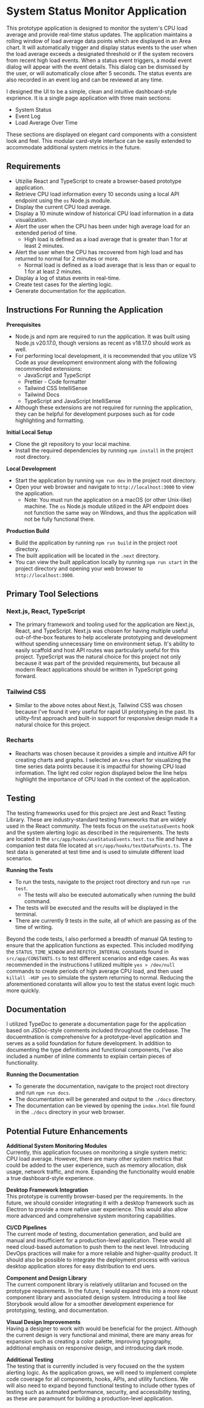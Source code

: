 # System Status Monitor Application

This prototype application is designed to monitor the system's CPU load average and provide real-time status updates. The application maintains a rolling window of load average data points which are displayed in an Area chart. It will automatically trigger and display status events to the user when the load average exceeds a designated threshold or if the system recovers from recent high load events. When a status event triggers, a modal event dialog will appear with the event details. This dialog can be dismissed by the user, or will automatically close after 5 seconds. The status events are also recorded in an event log and can be reviewed at any time.

I designed the UI to be a simple, clean and intuitive dashboard-style exprience. It is a single page application with three main sections:

- System Status
- Event Log
- Load Average Over Time

These sections are displayed on elegant card components with a consistent look and feel. This modular card-style interface can be easily extended to accommodate additional system metrics in the future.

## Requirements

- Utizilie React and TypeScript to create a browser-based prototype application.
- Retrieve CPU load information every 10 seconds using a local API endpoint using the `os` Node.js module.
- Display the current CPU load average.
- Display a 10 minute window of historical CPU load information in a data visualization.
- Alert the user when the CPU has been under high average load for an extended period of time.
  - High load is defined as a load average that is greater than 1 for at least 2 minutes.
- Alert the user when the CPU has recovered from high load and has returned to normal for 2 minutes or more.
  - Normal load is defined as a load average that is less than or equal to 1 for at least 2 minutes.
- Display a log of status events in real-time.
- Create test cases for the alerting logic.
- Generate documentation for the application.

## Instructions For Running the Application

**Prerequisites**

- Node.js and npm are required to run the application. It was built using Node.js v20.17.0, though versions as recent as v18.17.0 should work as well.
- For performing local development, it is recommended that you utilize VS Code as your development environment along with the following recommended extensions:
  - JavaScript and TypeScript
  - Prettier - Code formatter
  - Tailwind CSS IntelliSense
  - Tailwind Docs
  - TypeScript and JavaScript IntelliSense
- Although these extensions are not required for running the application, they can be helpful for development purposes such as for code highlighting and formatting.

**Initial Local Setup**

- Clone the git repository to your local machine.
- Install the required dependencies by running `npm install` in the project root directory.

**Local Development**

- Start the application by running `npm run dev` in the project root directory.
- Open your web browser and navigate to `http://localhost:3000` to view the application.
  - Note: You must run the application on a macOS (or other Unix-like) machine. The `os` Node.js module utilized in the API endpoint does not function the same way on Windows, and thus the application will not be fully functional there.

**Production Build**

- Build the application by running `npm run build` in the project root directory.
- The built application will be located in the `.next` directory.
- You can view the built application locally by running `npm run start` in the project directory and opening your web browser to `http://localhost:3000`.

## Primary Tool Selections

### Next.js, React, TypeScript

- The primary framework and tooling used for the application are Next.js, React, and TypeScript. Next.js was chosen for having multiple useful out-of-the-box features to help accelerate prototyping and development without spending unnecessary time on environment setup. It's ability to easily scaffold and host API routes was particularly useful for this project. TypeScript was the natural choice for this project not only because it was part of the provided requirements, but because all modern React applications should be written in TypeScript going forward.

### Tailwind CSS

- Similar to the above notes about Next.js, Tailwind CSS was chosen because I've found it very useful for rapid UI prototyping in the past. Its utility-first approach and built-in support for responsive design made it a natural choice for this project.

### Recharts

- Reacharts was chosen because it provides a simple and intuitive API for creating charts and graphs. I selected an `Area` chart for visualizing the time series data points because it is impactful for showing CPU load information. The light red color region displayed below the line helps highlight the importance of CPU load in the context of the application.

## Testing

The testing frameworks used for this project are Jest and React Testing Library. These are industry-standard testing frameworks that are widely used in the React community. The tests focus on the `useStatusEvents` hook and the system alerting logic as described in the requirements. The tests are located in the `src/app/hooks/useStatusEvents.test.tsx` file and have a companion test data file located at `src/app/hooks/testDataPoints.ts`. The test data is generated at test time and is used to simulate different load scenarios.

**Running the Tests**

- To run the tests, navigate to the project root directory and run `npm run test`.
  - The tests will also be executed automatically when running the build command.
- The tests will be executed and the results will be displayed in the terminal.
- There are currently 9 tests in the suite, all of which are passing as of the time of writing.

Beyond the code tests, I also performed a breadth of manual QA testing to ensure that the application functions as expected. This included modifying the `STATUS_TIME_WINDOW` and `REFETCH_INTERVAL` constants found in `src/app/CONSTANTS.ts` to test different scenarios and edge cases. As was recommended in the instructions I utilized multiple `yes > /dev/null` commands to create periods of high average CPU load, and then used `killall -HUP yes` to simulate the system returning to normal. Reducing the aforementioned constants will allow you to test the status event logic much more quickly.

## Documentation

I utilized TypeDoc to generate a documentation page for the application based on JSDoc-style comments included throughout the codebase. The docuemtnation is comprehensive for a prototype-level application and serves as a solid foundation for future development. In addition to documenting the type definitions and functional components, I've also included a number of inline comments to explain certain pieces of functionality.

**Running the Documentation**

- To generate the documentation, navigate to the project root directory and run `npm run docs`.
- The documentation will be generated and output to the `./docs` directory.
- The documentation can be viewed by opening the `index.html` file found in the `./docs` directory in your web browser.

## Potential Future Enhancements

**Additional System Monitoring Modules**  
Currently, this application focuses on monitoring a single system metric: CPU load average. However, there are many other system metrics that could be added to the user experience, such as memory allocation, disk usage, network traffic, and more. Expanding the functionality would enable a true dashboard-style experience.

**Desktop Framework Integration**  
This prototype is currently browser-based per the requirements. In the future, we should consider integrating it with a desktop framework such as Electron to provide a more native user experience. This would also allow more advanced and comprehensive system monitoring capabilities.

**CI/CD Pipelines**  
The current mode of testing, documentation generation, and build are manual and insufficient for a production-level application. These would all need cloud-based automation to push them to the next level. Introducing DevOps practices will make for a more reliable and higher-quality product. It should also be possible to integrate the deployment process with various desktop application stores for easy distribution to end uers.

**Component and Design Library**  
The current component library is relatively utilitarian and focused on the prototype requirements. In the future, I would expand this into a more robust component library and associated design system. Introducing a tool like Storybook would allow for a smoother development experience for prototyping, testing, and documentation.

**Visual Design Improvements**  
Having a designer to work with would be beneficial for the project. Although the current design is very functional and minimal, there are many areas for expansion such as creating a color palette, improving typography, additional emphasis on responsive design, and introducing dark mode.

**Additional Testing**  
The testing that is currently included is very focused on the the system alerting logic. As the application grows, we will need to implement complete code coverage for all components, hooks, APIs, and utility functions. We will also need to expand beyond functional testing to include other types of testing such as autmated performance, security, and accessibility testing, as these are paramount for building a production-level application.
